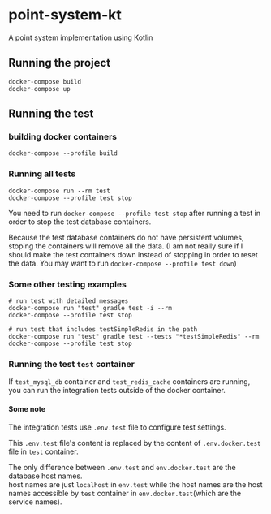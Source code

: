 # point-system-kt
A point system implementation using Kotlin


## Running the project
```shell
docker-compose build
docker-compose up
```

## Running the test

### building docker containers
```shell
docker-compose --profile build
```

### Running all tests
```shell
docker-compose run --rm test
docker-compose --profile test stop
```

You need to run `docker-compose --profile test stop` after running a test
in order to stop the test database containers.

Because the test database containers do not have persistent volumes,
stoping the containers will remove all the data.
(I am not really sure if I should make the test containers down instead of stopping in order to reset the data. 
You may want to run `docker-compose --profile test down`)

### Some other testing examples
```shell
# run test with detailed messages
docker-compose run "test" gradle test -i --rm
docker-compose --profile test stop

# run test that includes testSimpleRedis in the path
docker-compose run "test" gradle test --tests "*testSimpleRedis" --rm
docker-compose --profile test stop
```

### Running the test `test` container

If `test_mysql_db` container and `test_redis_cache` containers are running, 
you can run the integration tests outside of the docker container.

#### Some note

The integration tests use `.env.test` file to configure test settings. 

This `.env.test` file's content is replaced by the content of `.env.docker.test` file in `test` container.

The only difference between `.env.test` and `env.docker.test` are the database host names.  
host names are just `localhost` in `env.test` 
while the host names are the host names accessible by `test` container in `env.docker.test`(which are the service names).
